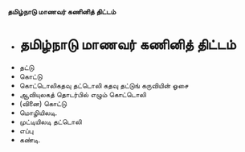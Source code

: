 **தமிழ்நாடு மாணவர் கணினித் திட்டம்**
- # தமிழ்நாடு மாணவர் கணினித் திட்டம்
- தட்டு
- கொட்டு
- கொட்டொலிகதவு தட்டொலி கதவு தட்டுங் கருவியின் ஓசை
- ஆவியுலகத் தொடர்பில் எழும் கொட்டொலி
- (வினை) கொட்டு
- மொழியிலடி.
- முட்டியிலடி தட்டொலி
- எப்பு
- கண்டி.

